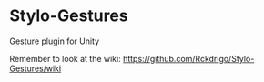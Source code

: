# Stylo-Gestures
Gesture plugin for Unity

Remember to look at the wiki: https://github.com/Rckdrigo/Stylo-Gestures/wiki
